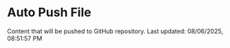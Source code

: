 # Auto Push File

Content that will be pushed to GitHub repository.
Last updated: 08/06/2025, 08:51:57 PM